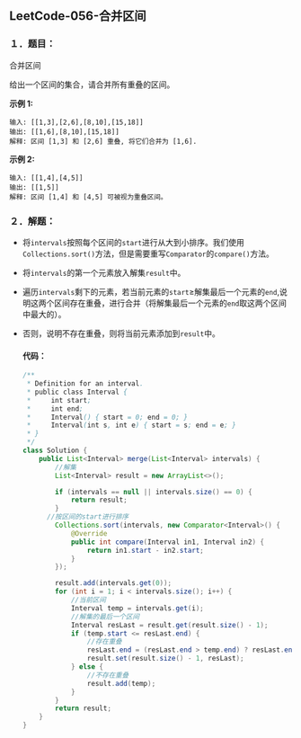 ## LeetCode-056-合并区间

### １．题目：

合并区间

给出一个区间的集合，请合并所有重叠的区间。

**示例 1:**

```
输入: [[1,3],[2,6],[8,10],[15,18]]
输出: [[1,6],[8,10],[15,18]]
解释: 区间 [1,3] 和 [2,6] 重叠, 将它们合并为 [1,6].
```

**示例 2:**

```
输入: [[1,4],[4,5]]
输出: [[1,5]]
解释: 区间 [1,4] 和 [4,5] 可被视为重叠区间。
```

### ２．解题：

- 将`intervals`按照每个区间的`start`进行从大到小排序。我们使用`Collections.sort()`方法，但是需要重写`Comparator`的`compare()`方法。

- 将`intervals`的第一个元素放入解集`result`中。

- 遍历`intervals`剩下的元素，若当前元素的`start`≥解集最后一个元素的`end`,说明这两个区间存在重叠，进行合并（将解集最后一个元素的`end`取这两个区间中最大的）。

- 否则，说明不存在重叠，则将当前元素添加到`result`中。

  #### 	代码：

  ```java
  /**
   * Definition for an interval.
   * public class Interval {
   *     int start;
   *     int end;
   *     Interval() { start = 0; end = 0; }
   *     Interval(int s, int e) { start = s; end = e; }
   * }
   */
  class Solution {
      public List<Interval> merge(List<Interval> intervals) {
          //解集
          List<Interval> result = new ArrayList<>();
  
          if (intervals == null || intervals.size() == 0) {
              return result;
          }
  		//按区间的start进行排序
          Collections.sort(intervals, new Comparator<Interval>() {
              @Override
              public int compare(Interval in1, Interval in2) {
                  return in1.start - in2.start;
              }
          });
  
          result.add(intervals.get(0));
          for (int i = 1; i < intervals.size(); i++) {
              //当前区间
              Interval temp = intervals.get(i);
              //解集的最后一个区间
              Interval resLast = result.get(result.size() - 1);
              if (temp.start <= resLast.end) {
                  //存在重叠
                  resLast.end = (resLast.end > temp.end) ? resLast.end : temp.end;
                  result.set(result.size() - 1, resLast);
              } else {
                  //不存在重叠
                  result.add(temp);
              }
          }
          return result;
      }
  }
  ```

  